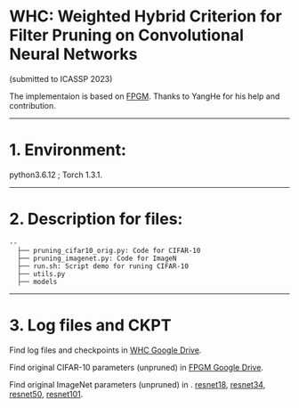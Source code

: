 # WHC: Weighted Hybrid Criterion for Filter Pruning on Convolutional Neural Networks
(submitted to ICASSP 2023)

The implementaion is based on [FPGM](https://github.com/he-y/filter-pruning-geometric-median). Thanks to YangHe for his help and contribution. 



***
# 1. Environment:
python3.6.12 ; Torch 1.3.1.
***
# 2. Description for files:

```
--
  ├── pruning_cifar10_orig.py: Code for CIFAR-10
  ├── pruning_imagenet.py: Code for ImageN
  ├── run.sh: Script demo for runing CIFAR-10
  ├── utils.py 
  ├── models
```

***
# 3. Log files and CKPT 
Find log files and checkpoints in 
[WHC Google Drive](https://drive.google.com/drive/folders/1HRo16Ddfic8OQ1WGb_Dc2o6pJ6zywXpv?usp=sharing).

Find original CIFAR-10 parameters (unpruned) in [FPGM Google Drive](https://drive.google.com/drive/u/0/folders/1gbTTykmn6gk4IEug3jwDKFA5gDaNjowu). 

Find original ImageNet parameters (unpruned) in . 
 [resnet18](https://download.pytorch.org/models/resnet18-5c106cde.pth),
 [resnet34](https://download.pytorch.org/models/resnet34-333f7ec4.pth),
 [resnet50](https://download.pytorch.org/models/resnet50-19c8e357.pth),
 [resnet101](https://download.pytorch.org/models/resnet101-5d3b4d8f.pth).
